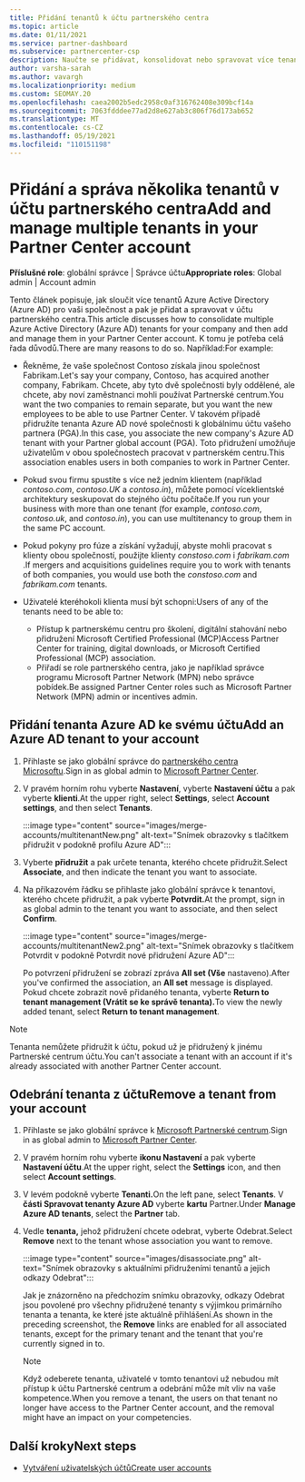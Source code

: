 ```yaml
---
title: Přidání tenantů k účtu partnerského centra
ms.topic: article
ms.date: 01/11/2021
ms.service: partner-dashboard
ms.subservice: partnercenter-csp
description: Naučte se přidávat, konsolidovat nebo spravovat více tenantů Azure AD v účtu partnerského centra a zjistit, proč to budete chtít udělat.
author: varsha-sarah
ms.author: vavargh
ms.localizationpriority: medium
ms.custom: SEOMAY.20
ms.openlocfilehash: caea2002b5edc2958c0af316762408e309bcf14a
ms.sourcegitcommit: 7063fdddee77ad2d8e627ab3c806f76d173ab652
ms.translationtype: MT
ms.contentlocale: cs-CZ
ms.lasthandoff: 05/19/2021
ms.locfileid: "110151198"
---
```

# <a name="add-and-manage-multiple-tenants-in-your-partner-center-account"></a><span data-ttu-id="13637-103">Přidání a správa několika tenantů v účtu partnerského centra</span><span class="sxs-lookup"><span data-stu-id="13637-103">Add and manage multiple tenants in your Partner Center account</span></span>


<span data-ttu-id="13637-104">**Příslušné role**: globální správce | Správce účtu</span><span class="sxs-lookup"><span data-stu-id="13637-104">**Appropriate roles**: Global admin | Account admin</span></span>

<span data-ttu-id="13637-105">Tento článek popisuje, jak sloučit více tenantů Azure Active Directory (Azure AD) pro vaši společnost a pak je přidat a spravovat v účtu partnerského centra.</span><span class="sxs-lookup"><span data-stu-id="13637-105">This article discusses how to consolidate multiple Azure Active Directory (Azure AD) tenants for your company and then add and manage them in your Partner Center account.</span></span> <span data-ttu-id="13637-106">K tomu je potřeba celá řada důvodů.</span><span class="sxs-lookup"><span data-stu-id="13637-106">There are many reasons to do so.</span></span> <span data-ttu-id="13637-107">Například:</span><span class="sxs-lookup"><span data-stu-id="13637-107">For example:</span></span>

- <span data-ttu-id="13637-108">Řekněme, že vaše společnost Contoso získala jinou společnost Fabrikam.</span><span class="sxs-lookup"><span data-stu-id="13637-108">Let's say your company, Contoso, has acquired another company, Fabrikam.</span></span> <span data-ttu-id="13637-109">Chcete, aby tyto dvě společnosti byly oddělené, ale chcete, aby noví zaměstnanci mohli používat Partnerské centrum.</span><span class="sxs-lookup"><span data-stu-id="13637-109">You want the two companies to remain separate, but you want the new employees to be able to use Partner Center.</span></span> <span data-ttu-id="13637-110">V takovém případě přidružíte tenanta Azure AD nové společnosti k globálnímu účtu vašeho partnera (PGA).</span><span class="sxs-lookup"><span data-stu-id="13637-110">In this case, you associate the new company's Azure AD tenant with your Partner global account (PGA).</span></span> <span data-ttu-id="13637-111">Toto přidružení umožňuje uživatelům v obou společnostech pracovat v partnerském centru.</span><span class="sxs-lookup"><span data-stu-id="13637-111">This association enables users in both companies to work in Partner Center.</span></span>

- <span data-ttu-id="13637-112">Pokud svou firmu spustíte s více než jedním klientem (například *contoso.com*, *contoso.UK* a *contoso.in*), můžete pomocí víceklientské architektury seskupovat do stejného účtu počítače.</span><span class="sxs-lookup"><span data-stu-id="13637-112">If you run your business with more than one tenant (for example, *contoso.com*, *contoso.uk*, and *contoso.in*), you can use multitenancy to group them in the same PC account.</span></span>

- <span data-ttu-id="13637-113">Pokud pokyny pro fúze a získání vyžadují, abyste mohli pracovat s klienty obou společností, použijte klienty *constoso.com* i *fabrikam.com* .</span><span class="sxs-lookup"><span data-stu-id="13637-113">If mergers and acquisitions guidelines require you to work with tenants of both companies, you would use both the *constoso.com* and *fabrikam.com* tenants.</span></span>

- <span data-ttu-id="13637-114">Uživatelé kteréhokoli klienta musí být schopni:</span><span class="sxs-lookup"><span data-stu-id="13637-114">Users of any of the tenants need to be able to:</span></span>
    * <span data-ttu-id="13637-115">Přístup k partnerskému centru pro školení, digitální stahování nebo přidružení Microsoft Certified Professional (MCP)</span><span class="sxs-lookup"><span data-stu-id="13637-115">Access Partner Center for training, digital downloads, or Microsoft Certified Professional (MCP) association.</span></span>
    * <span data-ttu-id="13637-116">Přiřadí se role partnerského centra, jako je například správce programu Microsoft Partner Network (MPN) nebo správce pobídek.</span><span class="sxs-lookup"><span data-stu-id="13637-116">Be assigned Partner Center roles such as Microsoft Partner Network (MPN) admin or incentives admin.</span></span>

## <a name="add-an-azure-ad-tenant-to-your-account"></a><span data-ttu-id="13637-117">Přidání tenanta Azure AD ke svému účtu</span><span class="sxs-lookup"><span data-stu-id="13637-117">Add an Azure AD tenant to your account</span></span>

1. <span data-ttu-id="13637-118">Přihlaste se jako globální správce do [partnerského centra Microsoftu](https://partner.microsoft.com/dashboard).</span><span class="sxs-lookup"><span data-stu-id="13637-118">Sign in as global admin to [Microsoft Partner Center](https://partner.microsoft.com/dashboard).</span></span>

1. <span data-ttu-id="13637-119">V pravém horním rohu vyberte **Nastavení**, vyberte **Nastavení účtu** a pak vyberte **klienti**.</span><span class="sxs-lookup"><span data-stu-id="13637-119">At the upper right, select **Settings**, select **Account settings**, and then select **Tenants**.</span></span>
 
   :::image type="content" source="images/merge-accounts/multitenantNew.png" alt-text="Snímek obrazovky s tlačítkem přidružit v podokně profilu Azure AD"::: 

1. <span data-ttu-id="13637-121">Vyberte **přidružit** a pak určete tenanta, kterého chcete přidružit.</span><span class="sxs-lookup"><span data-stu-id="13637-121">Select **Associate**, and then indicate the tenant you want to associate.</span></span>

1. <span data-ttu-id="13637-122">Na příkazovém řádku se přihlaste jako globální správce k tenantovi, kterého chcete přidružit, a pak vyberte **Potvrdit.**</span><span class="sxs-lookup"><span data-stu-id="13637-122">At the prompt, sign in as global admin to the tenant you want to associate, and then select **Confirm**.</span></span> 

   :::image type="content" source="images/merge-accounts/multitenantNew2.png" alt-text="Snímek obrazovky s tlačítkem Potvrdit v podokně Potvrdit nové přidružení Azure AD"::: 

   <span data-ttu-id="13637-124">Po potvrzení přidružení se zobrazí zpráva **All set (Vše** nastaveno).</span><span class="sxs-lookup"><span data-stu-id="13637-124">After you've confirmed the association, an **All set** message is displayed.</span></span> <span data-ttu-id="13637-125">Pokud chcete zobrazit nově přidaného tenanta, vyberte **Return to tenant management (Vrátit se ke správě tenanta).**</span><span class="sxs-lookup"><span data-stu-id="13637-125">To view the newly added tenant, select **Return to tenant management**.</span></span> 
 
>[!NOTE]
><span data-ttu-id="13637-126">Tenanta nemůžete přidružit k účtu, pokud už je přidružený k jinému Partnerské centrum účtu.</span><span class="sxs-lookup"><span data-stu-id="13637-126">You can't associate a tenant with an account if it's already associated with another Partner Center account.</span></span>


## <a name="remove-a-tenant-from-your-account"></a><span data-ttu-id="13637-127">Odebrání tenanta z účtu</span><span class="sxs-lookup"><span data-stu-id="13637-127">Remove a tenant from your account</span></span>
 
1. <span data-ttu-id="13637-128">Přihlaste se jako globální správce k [Microsoft Partnerské centrum](https://partner.microsoft.com/dashboard).</span><span class="sxs-lookup"><span data-stu-id="13637-128">Sign in as global admin to [Microsoft Partner Center](https://partner.microsoft.com/dashboard).</span></span>

1. <span data-ttu-id="13637-129">V pravém horním rohu vyberte **ikonu Nastavení** a pak vyberte **Nastavení účtu**.</span><span class="sxs-lookup"><span data-stu-id="13637-129">At the upper right, select the **Settings** icon, and then select **Account settings**.</span></span>

1. <span data-ttu-id="13637-130">V levém podokně vyberte **Tenanti.**</span><span class="sxs-lookup"><span data-stu-id="13637-130">On the left pane, select **Tenants**.</span></span> <span data-ttu-id="13637-131">V **části Spravovat tenanty Azure AD** vyberte **kartu** Partner.</span><span class="sxs-lookup"><span data-stu-id="13637-131">Under **Manage Azure AD tenants**, select the **Partner** tab.</span></span>
 
1. <span data-ttu-id="13637-132">Vedle **tenanta,** jehož přidružení chcete odebrat, vyberte Odebrat.</span><span class="sxs-lookup"><span data-stu-id="13637-132">Select **Remove** next to the tenant whose association you want to remove.</span></span>

   :::image type="content" source="images/disassociate.png" alt-text="Snímek obrazovky s aktuálními přidruženími tenantů a jejich odkazy Odebrat":::

   <span data-ttu-id="13637-134">Jak je znázorněno na  předchozím snímku obrazovky, odkazy Odebrat jsou povolené pro všechny přidružené tenanty s výjimkou primárního tenanta a tenanta, ke které jste aktuálně přihlášení.</span><span class="sxs-lookup"><span data-stu-id="13637-134">As shown in the preceding screenshot, the **Remove** links are enabled for all associated tenants, except for the primary tenant and the tenant that you're currently signed in to.</span></span> 

   > [!NOTE]   
   > <span data-ttu-id="13637-135">Když odeberete tenanta, uživatelé v tomto tenantovi už nebudou mít přístup k účtu Partnerské centrum a odebrání může mít vliv na vaše kompetence.</span><span class="sxs-lookup"><span data-stu-id="13637-135">When you remove a tenant, the users on that tenant no longer have access to the Partner Center account, and the removal might have an impact on your competencies.</span></span> 

## <a name="next-steps"></a><span data-ttu-id="13637-136">Další kroky</span><span class="sxs-lookup"><span data-stu-id="13637-136">Next steps</span></span>

- [<span data-ttu-id="13637-137">Vytváření uživatelských účtů</span><span class="sxs-lookup"><span data-stu-id="13637-137">Create user accounts</span></span>](create-user-accounts-and-set-permissions.md)






